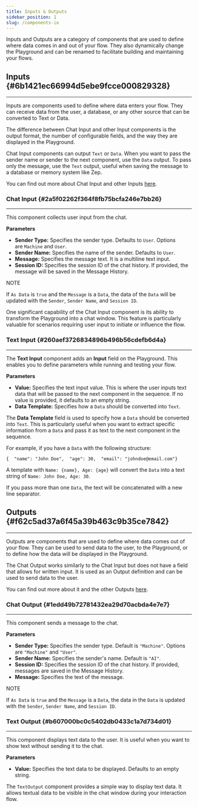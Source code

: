```yaml
---
title: Inputs & Outputs
sidebar_position: 1
slug: /components-io
---
```




Inputs and Outputs are a category of components that are used to define where data comes in and out of your flow. They also dynamically change the Playground and can be renamed to facilitate building and maintaining your flows.


## Inputs {#6b1421ec66994d5ebe9fcce000829328}


---


Inputs are components used to define where data enters your flow. They can receive data from the user, a database, or any other source that can be converted to Text or Data.


The difference between Chat Input and other Input components is the output format, the number of configurable fields, and the way they are displayed in the Playground.


Chat Input components can output `Text` or `Data`. When you want to pass the sender name or sender to the next component, use the `Data` output. To pass only the message, use the `Text` output, useful when saving the message to a database or memory system like Zep.


You can find out more about Chat Input and other Inputs [here](/components-io).


### Chat Input {#2a5f02262f364f8fb75bcfa246e7bb26}


---


This component collects user input from the chat.


**Parameters**

- **Sender Type:** Specifies the sender type. Defaults to `User`. Options are `Machine` and `User`.
- **Sender Name:** Specifies the name of the sender. Defaults to `User`.
- **Message:** Specifies the message text. It is a multiline text input.
- **Session ID:** Specifies the session ID of the chat history. If provided, the message will be saved in the Message History.

NOTE


If `As Data` is `true` and the `Message` is a `Data`, the data of the `Data` will be updated with the `Sender`, `Sender Name`, and `Session ID`.


One significant capability of the Chat Input component is its ability to transform the Playground into a chat window. This feature is particularly valuable for scenarios requiring user input to initiate or influence the flow.


### Text Input {#260aef3726834896b496b56cdefb6d4a}


---


The **Text Input** component adds an **Input** field on the Playground. This enables you to define parameters while running and testing your flow.


**Parameters**

- **Value:** Specifies the text input value. This is where the user inputs text data that will be passed to the next component in the sequence. If no value is provided, it defaults to an empty string.
- **Data Template:** Specifies how a `Data` should be converted into `Text`.

The **Data Template** field is used to specify how a `Data` should be converted into `Text`. This is particularly useful when you want to extract specific information from a `Data` and pass it as text to the next component in the sequence.


For example, if you have a `Data` with the following structure:


`{  "name": "John Doe",  "age": 30,  "email": "johndoe@email.com"}`


A template with `Name: {name}, Age: {age}` will convert the `Data` into a text string of `Name: John Doe, Age: 30`.


If you pass more than one `Data`, the text will be concatenated with a new line separator.


## Outputs {#f62c5ad37a6f45a39b463c9b35ce7842}


---


Outputs are components that are used to define where data comes out of your flow. They can be used to send data to the user, to the Playground, or to define how the data will be displayed in the Playground.


The Chat Output works similarly to the Chat Input but does not have a field that allows for written input. It is used as an Output definition and can be used to send data to the user.


You can find out more about it and the other Outputs [here](/components-io).


### Chat Output {#1edd49b72781432ea29d70acbda4e7e7}


---


This component sends a message to the chat.


**Parameters**

- **Sender Type:** Specifies the sender type. Default is `"Machine"`. Options are `"Machine"` and `"User"`.
- **Sender Name:** Specifies the sender's name. Default is `"AI"`.
- **Session ID:** Specifies the session ID of the chat history. If provided, messages are saved in the Message History.
- **Message:** Specifies the text of the message.

NOTE


If `As Data` is `true` and the `Message` is a `Data`, the data in the `Data` is updated with the `Sender`, `Sender Name`, and `Session ID`.


### Text Output {#b607000bc0c5402db0433c1a7d734d01}


---


This component displays text data to the user. It is useful when you want to show text without sending it to the chat.


**Parameters**

- **Value:** Specifies the text data to be displayed. Defaults to an empty string.

The `TextOutput` component provides a simple way to display text data. It allows textual data to be visible in the chat window during your interaction flow.

